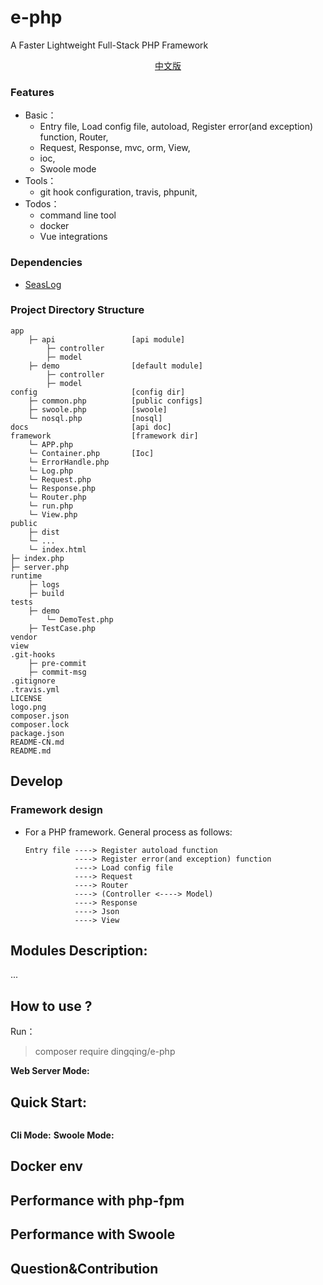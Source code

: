 # e-php
A Faster Lightweight Full-Stack PHP Framework

<p align="center"> <a href="./README-CN.md">中文版</a>　<p>


### Features
- Basic：
    - Entry file, Load config file, autoload, Register error(and exception) function, Router, 
    - Request, Response, mvc, orm, View, 
    - ioc, 
    - Swoole mode
- Tools：
    - git hook configuration, travis, phpunit,
- Todos：
    - command line tool
    - docker
    - Vue integrations
### Dependencies
- [SeasLog](https://github.com/SeasX/SeasLog)
###  Project Directory Structure
```
app
    ├─ api                 [api module]
        ├─ controller
        ├─ model
    ├─ demo                [default module]
        ├─ controller
        ├─ model
config                     [config dir]
    ├─ common.php          [public configs]
    ├─ swoole.php          [swoole]
    └─ nosql.php           [nosql]
docs                       [api doc]
framework                  [framework dir]
    └─ APP.php             
    └─ Container.php       [Ioc]
    └─ ErrorHandle.php     
    └─ Log.php             
    └─ Request.php         
    └─ Response.php        
    └─ Router.php          
    └─ run.php             
    └─ View.php            
public                     
    ├─ dist                
    └─ ...
    └─ index.html          
├─ index.php               
├─ server.php              
runtime                    
    ├─ logs                
    ├─ build               
tests                      
    ├─ demo                
        └─ DemoTest.php    
    ├─ TestCase.php        
vendor                     
view
.git-hooks                 
    ├─ pre-commit          
    ├─ commit-msg          
.gitignore                 
.travis.yml                
LICENSE                    
logo.png                   
composer.json              
composer.lock              
package.json               
README-CN.md               
README.md                  
 ```

## Develop
### Framework design
- For a PHP framework. General process as follows:
    ```
    Entry file ----> Register autoload function
               ----> Register error(and exception) function
               ----> Load config file
               ----> Request
               ----> Router
               ----> (Controller <----> Model)
               ----> Response
               ----> Json
               ----> View
    ```

## Modules Description:
...

## How to use ?
Run：
> composer require dingqing/e-php

**Web Server Mode:**

## Quick Start:
```

```
**Cli Mode:**
**Swoole Mode:**

## Docker env
## Performance with php-fpm
## Performance with Swoole
## Question&Contribution